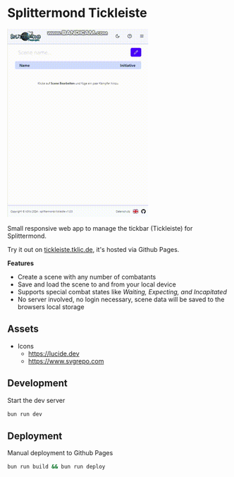 # Splittermond Tickleiste

![Alt Text](docs/splimoapp.gif)

Small responsive web app to manage the tickbar (Tickleiste) for Splittermond.

Try it out on [tickleiste.tklic.de](tickleiste.tklic.de), it's hosted via Github Pages.

**Features**

- Create a scene with any number of combatants
- Save and load the scene to and from your local device
- Supports special combat states like _Waiting, Expecting, and Incapitated_
- No server involved, no login necessary, scene data will be saved to the browsers local storage

## Assets

- Icons
  - https://lucide.dev
  - https://www.svgrepo.com

## Development

Start the dev server

```bash
bun run dev
```

## Deployment

Manual deployment to Github Pages

```bash
bun run build && bun run deploy
```
